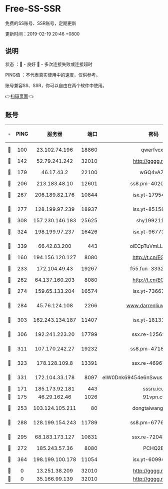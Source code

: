 # Free-SS-SSR

免费的SS账号、SSR账号，定期更新

更新时间：2019-02-19 20:46 +0800

## 说明

状态     ：🙂 - 良好 🙁 - 多次连接失败或连接超时

PING值   ：不代表真实使用中的速度，仅供参考。

账号兼容SS、SSR，你可以自由在两个软件中使用。

👉[扫码页面](https://liesauer.github.io/free-ss-ssr.github.io/)👈

## 账号

|-|PING|服务器|端口|密码|加密方式|区域|
|:----:|:----:|:-----:|-----:|:----:|:----:|:----:|
|🙂|100|23.102.74.196|18860|qwerfvcxz|aes-256-gcm|JP|
|🙂|142|52.79.241.242|32010|http://gggg.rocks|chacha20|KR|
|🙂|179|46.17.43.2|22100|wGQ4vA7D|aes-256-gcm|RU|
|🙂|206|213.183.48.10|12601|ss8.pm-40202630|rc4-md5|RU|
|🙂|267|206.189.82.176|10844|isx.yt-17954032|aes-256-cfb|SG|
|🙂|277|128.199.97.239|18937|isx.yt-85158799|aes-256-cfb|SG|
|🙂|308|157.230.146.183|25625|shy19921124|rc4-md5|US|
|🙂|324|198.199.97.237|16426|isx.yt-96773111|aes-256-cfb|US|
|🙂|339|66.42.83.200|443|oiECpTuVmLLxk4Ts|aes-256-cfb|US|
|🙂|160|194.156.120.127|8080|http://t.cn/EGJIyrl|rc4-md5|RU|
|🙂|233|172.104.49.43|19267|f55.fun-33324216|aes-256-cfb|SG|
|🙂|262|64.137.160.203|8080|http://t.cn/EGJIyrl|rc4-md5|CA|
|🙂|274|159.65.133.204|16574|isx.yt-73667348|aes-256-cfb|SG|
|🙂|284|45.76.124.108|2266|www.darrenliuwei.com|aes-256-cfb|AU|
|🙂|303|162.243.134.187|11407|isx.yt-18131669|aes-256-cfb|US|
|🙂|306|192.241.223.20|17799|ssx.re-12569451|aes-256-cfb|US|
|🙂|311|107.170.242.27|19232|ss8.pm-47184551|aes-256-cfb|US|
|🙂|323|178.128.109.8|13391|ssx.re-46967706|aes-256-cfb|SG|
|🙂|331|172.104.33.178|8097|eIW0Dnk69454e6nSwuspv9DmS201tQ0D|aes-256-cfb|SG|
|🙂|171|185.173.92.181|443|sssru.icu|rc4-md5|RU|
|🙂|175|46.29.162.46|1026|91vpn.cf|rc4-md5|RU|
|🙂|253|103.124.105.211|80|dongtaiwang.com|aes-256-cfb|US|
|🙂|288|128.199.154.243|11789|ss8.pm-67760833|aes-256-cfb|SG|
|🙂|295|68.183.173.127|10831|ssx.re-72043236|aes-256-cfb|US|
|🙁|272|185.243.57.36|8080|PCHQ2E|rc4-md5|US|
|🙁|364|198.199.100.178|11054|isx.yt-60994536|aes-256-cfb|US|
|🙁|0|13.251.38.209|32010|http://gggg.rocks|chacha20|SG|
|🙁|0|35.166.99.139|32010|http://gggg.rocks|chacha20|US|
